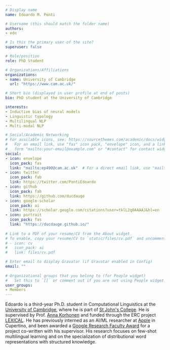```yaml
---
# Display name
name: Edoardo M. Ponti

# Username (this should match the folder name)
authors:
- edo

# Is this the primary user of the site?
superuser: false

# Role/position
role: PhD Student

# Organizations/Affiliations
organizations:
- name: University of Cambridge
  url: "https://www.cam.ac.uk/"

# Short bio (displayed in user profile at end of posts)
bio: PhD student at the University of Cambridge

interests:
- Inductive bias of neural models
- Linguistic typology
- Multilingual NLP
- Multi-modal NLP

# Social/Academic Networking
# For available icons, see: https://sourcethemes.com/academic/docs/widgets/#icons
#   For an email link, use "fas" icon pack, "envelope" icon, and a link in the
#   form "mailto:your-email@example.com" or "#contact" for contact widget.
social:
- icon: envelope
  icon_pack: fas
  link: "mailto:ep490@cam.ac.uk"  # For a direct email link, use "mailto:test@example.org".
- icon: twitter
  icon_pack: fab
  link: https://twitter.com/PontiEdoardo
- icon: github
  icon_pack: fab
  link: https://github.com/ducdauge
- icon: google-scholar
  icon_pack: ai
  link: https://scholar.google.com/citations?user=tklL2q0AAAAJ&hl=en
- icon: portrait
  icon_pack: fas
  link: "https://ducdauge.github.io/"
  
# Link to a PDF of your resume/CV from the About widget.
# To enable, copy your resume/CV to `static/files/cv.pdf` and uncomment the lines below.  
# - icon: cv
#   icon_pack: ai
#   link: files/cv.pdf 

# Enter email to display Gravatar (if Gravatar enabled in Config)
email: ""
  
# Organizational groups that you belong to (for People widget)
#   Set this to `[]` or comment out if you are not using People widget.  
user_groups:
- Members
---
```

 Edoardo is a third-year Ph.D. student in Computational Linguistics at the [University of Cambridge](https://www.cam.ac.uk/), where he is part of [St John's College](https://www.joh.cam.ac.uk/). He is supervised by Prof. [Anna Korhonen](https://www.cl.cam.ac.uk/~alk23/) and funded through the ERC project [LEXICAL](http://ltl.mml.cam.ac.uk/projects/lexical/). He has previously interned as an AI/ML researcher at [Apple](https://www.apple.com/) in Cupertino, and been awarded a [Google Research Faculty Award](https://ai.google/research/outreach/faculty-research-awards/) for a project co-written with his supervisor. His research focuses on few-shot multilingual learning and on the specialization of distributional word representations with structured knowledge.

